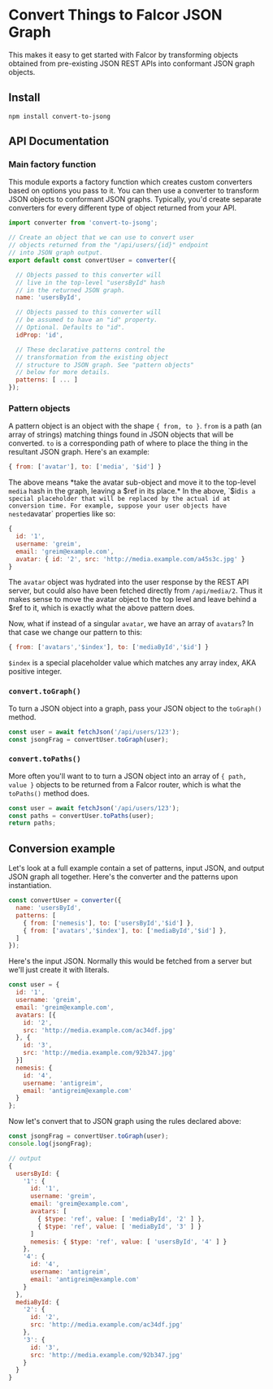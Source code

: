 # Convert Things to Falcor JSON Graph


This makes it easy to get started with Falcor by transforming objects obtained from pre-existing JSON REST APIs into conformant JSON graph objects.

## Install

```
npm install convert-to-jsong
```

## API Documentation

### Main factory function

This module exports a factory function which creates custom converters based on options you pass to it.
You can then use a converter to transform JSON objects to conformant JSON graphs.
Typically, you'd create separate converters for every different type of object returned from your API.

```js
import converter from 'convert-to-jsong';

// Create an object that we can use to convert user
// objects returned from the "/api/users/{id}" endpoint
// into JSON graph output.
export default const convertUser = converter({

  // Objects passed to this converter will
  // live in the top-level "usersById" hash
  // in the returned JSON graph.
  name: 'usersById',

  // Objects passed to this converter will
  // be assumed to have an "id" property.
  // Optional. Defaults to "id".
  idProp: 'id',

  // These declarative patterns control the
  // transformation from the existing object
  // structure to JSON graph. See "pattern objects"
  // below for more details.
  patterns: [ ... ]
});
```

### Pattern objects

A pattern object is an object with the shape `{ from, to }`.
`from` is a path (an array of strings) matching things found in JSON objects that will be converted.
`to` is a corresponding path of where to place the thing in the resultant JSON graph.
Here's an example:

```js
{ from: ['avatar'], to: ['media', '$id'] }
```

The above means *take the avatar sub-object and move it to the top-level `media` hash in the graph, leaving a $ref in its place.*
In the above, `$id` is a special placeholder that will be replaced by the actual id at conversion time.
For example, suppose your user objects have nested `avatar` properties like so:

```js
{
  id: '1',
  username: 'greim',
  email: 'greim@example.com',
  avatar: { id: '2', src: 'http://media.example.com/a45s3c.jpg' }
}
```

The `avatar` object was hydrated into the user response by the REST API server, but could also have been fetched directly from `/api/media/2`.
Thus it makes sense to move the avatar object to the top level and leave behind a $ref to it, which is exactly what the above pattern does.

Now, what if instead of a singular `avatar`, we have an array of `avatars`?
In that case we change our pattern to this:

```js
{ from: ['avatars','$index'], to: ['mediaById','$id'] }
```

`$index` is a special placeholder value which matches any array index, AKA positive integer.

### `convert.toGraph()`

To turn a JSON object into a graph, pass your JSON object to the `toGraph()` method.

```js
const user = await fetchJson('/api/users/123');
const jsongFrag = convertUser.toGraph(user);
```

### `convert.toPaths()`

More often you'll want to to turn a JSON object into an array of `{ path, value }` objects to be returned from a Falcor router, which is what the `toPaths()` method does.

```js
const user = await fetchJson('/api/users/123');
const paths = convertUser.toPaths(user);
return paths;
```

## Conversion example

Let's look at a full example contain a set of patterns, input JSON, and output JSON graph all together.
Here's the converter and the patterns upon instantiation.

```js
const convertUser = converter({
  name: 'usersById',
  patterns: [
    { from: ['nemesis'], to: ['usersById','$id'] },
    { from: ['avatars','$index'], to: ['mediaById','$id'] },
  ]
});
```

Here's the input JSON.
Normally this would be fetched from a server but we'll just create it with literals.

```js
const user = {
  id: '1',
  username: 'greim',
  email: 'greim@example.com',
  avatars: [{
    id: '2',
    src: 'http://media.example.com/ac34df.jpg'
  }, {
    id: '3',
    src: 'http://media.example.com/92b347.jpg'
  }]
  nemesis: {
    id: '4',
    username: 'antigreim',
    email: 'antigreim@example.com'
  }
};
```

Now let's convert that to JSON graph using the rules declared above:

```js
const jsongFrag = convertUser.toGraph(user);
console.log(jsongFrag);

// output
{
  usersById: {
    '1': {
      id: '1',
      username: 'greim',
      email: 'greim@example.com',
      avatars: [
        { $type: 'ref', value: [ 'mediaById', '2' ] },
        { $type: 'ref', value: [ 'mediaById', '3' ] }
      ]
      nemesis: { $type: 'ref', value: [ 'usersById', '4' ] }
    },
    '4': {
      id: '4',
      username: 'antigreim',
      email: 'antigreim@example.com'
    }
  },
  mediaById: {
    '2': {
      id: '2',
      src: 'http://media.example.com/ac34df.jpg'
    },
    '3': {
      id: '3',
      src: 'http://media.example.com/92b347.jpg'
    }
  }
}
```



